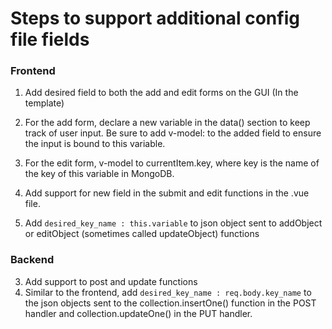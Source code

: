 # Steps to support additional config file fields

### Frontend

1. Add desired field to both the add and edit forms on the GUI (In the template)
  1. For the add form, declare a new variable in the data() section to keep track of user input. Be sure to add v-model: <variable> to the added field to ensure the input is bound to this variable.
  2. For the edit form, v-model to currentItem.key, where key is the name of the key of this variable in MongoDB. 

2. Add support for new field in the submit and edit functions in the .vue file.
  1. Add ```desired_key_name : this.variable``` to json object sent to addObject or editObject (sometimes called updateObject) functions


### Backend

3. Add support to post and update functions
  1. Similar to the frontend, add ```desired_key_name : req.body.key_name``` to the json objects sent to the collection.insertOne() function in the POST handler and collection.updateOne() in the PUT handler. 

 
